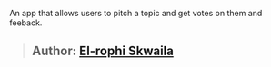 An app that allows users to pitch a topic and get votes on them and feeback.
>## Author: [El-rophi Skwaila](https://github.com/Elrophi/User-story)